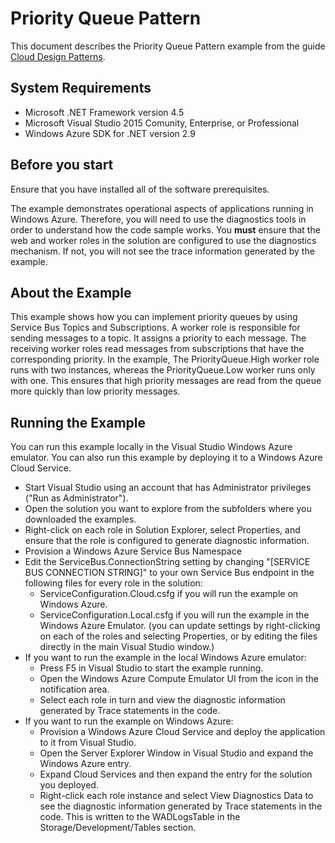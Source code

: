 ﻿# Priority Queue Pattern

This document describes the Priority Queue Pattern example from the guide [Cloud Design Patterns](http://aka.ms/Cloud-Design-Patterns).

## System Requirements

* Microsoft .NET Framework version 4.5
* Microsoft Visual Studio 2015 Comunity, Enterprise, or Professional
* Windows Azure SDK for .NET version 2.9

## Before you start

Ensure that you have installed all of the software prerequisites.

The example demonstrates operational aspects of applications running in Windows Azure. Therefore, you will need to use the diagnostics tools in order to understand how the code sample works. You **must** ensure that the web and worker roles in the solution are configured to use the diagnostics mechanism. If not, you will not see the trace information generated by the example.

## About the Example

This example shows how you can implement priority queues by using Service Bus Topics and Subscriptions. A worker role is responsible for sending messages to a topic. It assigns a priority to each message. The receiving worker roles read messages from subscriptions that have the corresponding priority. In the example, The PriorityQueue.High worker role runs with two instances, whereas the PriorityQueue.Low worker runs only with one. This ensures that high priority messages are read from the queue more quickly than low priority messages.


## Running the Example

You can run this example locally in the Visual Studio Windows Azure emulator. You can also run this example by deploying it to a Windows Azure Cloud Service.

* Start Visual Studio using an account that has Administrator privileges ("Run as Administrator").
* Open the solution you want to explore from the subfolders where you downloaded the examples.
* Right-click on each role in Solution Explorer, select Properties, and ensure that the role is configured to generate diagnostic information.
* Provision a Windows Azure Service Bus Namespace
* Edit the ServiceBus.ConnectionString setting by changing "[SERVICE BUS CONNECTION STRING]" to your own Service Bus endpoint in the following files for every role in the solution:
	* ServiceConfiguration.Cloud.csfg if you will run the example on Windows Azure.
	* ServiceConfiguration.Local.csfg if you will run the example in the Windows Azure Emulator. (you can update settings by right-clicking on each of the roles and selecting Properties, or by editing the files directly in the main Visual Studio window.)
* If you want to run the example in the local Windows Azure emulator:
	* Press F5 in Visual Studio to start the example running.
	* Open the Windows Azure Compute Emulator UI from the icon in the notification area.
	* Select each role in turn and view the diagnostic information generated by Trace statements in the code.
* If you want to run the example on Windows Azure:
	* Provision a Windows Azure Cloud Service and deploy the application to it from Visual Studio.
	* Open the Server Explorer Window in Visual Studio and expand the Windows Azure entry.
	* Expand Cloud Services and then expand the entry for the solution you deployed.
	* Right-click each role instance and select View Diagnostics Data to see the diagnostic information generated by Trace statements in the code. This is written to the WADLogsTable in the Storage/Development/Tables section.






